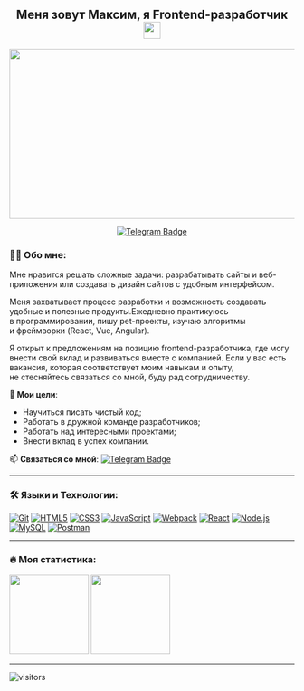 <h2 align="center">Меня зовут Максим, я Frontend-разработчик <img src="https://media.giphy.com/media/WUlplcMpOCEmTGBtBW/giphy.gif" width="30"></h2>
<!-- <p align="center"><a href="https://ia-stepanov.ru/"><img src="https://media.giphy.com/media/dWesBcTLavkZuG35MI/giphy.gif" width="600" height="300"/></a></p> -->
<p align="center"><a href="https://youtu.be/dQw4w9WgXcQ"><img src="https://media.giphy.com/media/dWesBcTLavkZuG35MI/giphy.gif" width="600" height="300"/></a></p>

<p align="center">
<a href="https://t.me/NikMaxon"><img src="https://img.shields.io/badge/Telegram-blue?style=for-the-badge&logo=telegram&logoColor=white" alt="Telegram Badge"></a>
</p>

### 👩‍💻 Обо мне:

Мне нравится решать сложные задачи: разрабатывать сайты и веб-приложения или создавать дизайн сайтов с удобным интерфейсом.

Меня захватывает процесс разработки и возможность создавать удобные и полезные продукты.Ежедневно практикуюсь в программировании, пишу pet-проекты, изучаю алгоритмы и фреймворки (React, Vue, Angular).

Я открыт к предложениям на позицию frontend-разработчика, где могу внести свой вклад и развиваться вместе с компанией. Если у вас есть вакансия, которая соответствует моим навыкам и опыту, не стесняйтесь связаться со мной, буду рад сотрудничеству.

🎯 **Мои цели**:
- Научиться писать чистый код;
- Работать в дружной команде разработчиков;
- Работать над интересными проектами;
- Внести вклад в успех компании.

📫 **Cвязаться со мной**: 
 [![Telegram Badge](https://img.shields.io/badge/-Telegram-blue?style=flat&logo=Telegram&logoColor=white)](https://t.me/ia_stepanov)
  
---

### 🛠 Языки и Технологии:
[![Git](https://user-images.githubusercontent.com/86494748/128634186-d1b69fc3-322b-4344-89d0-615670eaaa93.png)](https://git-scm.com/)
[![HTML5](https://user-images.githubusercontent.com/86494748/128634189-e6ded326-aeb9-4f8d-8508-f0fcd7f1d891.png)](https://html5book.ru/html-html5/)
[![CSS3](https://user-images.githubusercontent.com/86494748/128634188-71178ce2-89cf-4283-9f5a-87ff5d3b4854.png)](https://html5book.ru/css-css3/)
[![JavaScript](https://user-images.githubusercontent.com/86494748/148681759-aea31033-3b1c-4687-a0e7-e5faeb06bf50.png)](https://262.ecma-international.org/)
[![Webpack](https://user-images.githubusercontent.com/86494748/148681761-05344a41-60b5-4018-a977-90b31df5fcdc.png)](https://webpack.js.org/)
[![React](https://user-images.githubusercontent.com/86494748/148681760-b140d3e8-7e61-4bfd-9266-b1f72523fe32.png)](https://ru.reactjs.org/)
[![Node.js](https://user-images.githubusercontent.com/86494748/158791550-15622b7d-b568-4c49-8bdd-b6732cb2869b.png)](https://nodejs.org/en/)
[![MySQL](https://user-images.githubusercontent.com/86494748/158791546-6d748ca6-1332-4ffd-8ec2-d5c836fc80b1.png)](https://www.mysql.com/)
[![Postman](https://user-images.githubusercontent.com/86494748/158792069-56bb7fa3-5612-494f-82c1-7f30a5b9ba01.png)](https://www.postman.com/)
<!-- [![SASS](https://user-images.githubusercontent.com/86494748/148681944-50f30a5c-1d29-40f8-b711-966ffe977e72.png)](https://sass-scss.ru/) -->
<!-- [![Bootstrap](https://user-images.githubusercontent.com/86494748/148681757-9007e5ce-2d95-4a78-9884-262f1405fbd6.png)](https://getbootstrap.com/) -->
<!-- [![Parcel](https://user-images.githubusercontent.com/86494748/148681946-408f9305-d344-497a-9b30-de59803e4c31.png)](https://parceljs.org/) -->

---

### 🔥 Моя статистика:
<img src="https://github-readme-stats-sigma-five.vercel.app/api?username=ia-stepanov&show_icons=true" height="140px"/> <img src="https://github-readme-stats-sigma-five.vercel.app/api/top-langs/?username=ia-stepanov&layout=compact" height="140px"/>

---

<!-- ![visitors](https://visitor-badge.glitch.me/badge?page_id=ia-stepanov.ia-stepanov) -->
![visitors](https://komarev.com/ghpvc/?username=ia-stepanov&label=visitors&color=blue)
